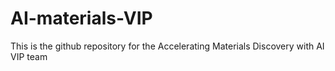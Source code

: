 # AI-materials-VIP
This is the github repository for the Accelerating Materials Discovery with AI VIP team
